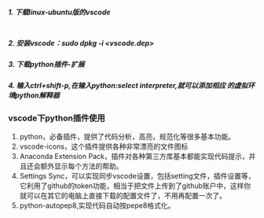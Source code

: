 ##### 1. 下载linux-ubuntu版的vscode

```

```

##### 2. 安装vscode：sudo dpkg -i <vscode.dep>

##### 3. 下载python插件-扩展

##### 4. 输入ctrl+shift-p,在输入python:select interpreter,就可以添加相应 的虚拟环境python解释器



### vscode下python插件使用

1. python，必备插件，提供了代码分析，高亮，规范化等很多基本功能。
2. vscode-icons，这个插件提供各种非常漂亮的文件图标
3. Anaconda Extension Pack，插件对各种第三方库基本都能实现代码提示，并且还会额外显示每个方法的帮助。
4. Settings Sync，可以实现同步vscode设置，包括setting文件，插件设置等，它利用了github的token功能，相当于把文件上传到了github账户中，这样你就可以在其它的电脑上直接下载的配置文件了，不用再配置一次了。
5. python-autopep8,实现代码自动按pepe8格式化。